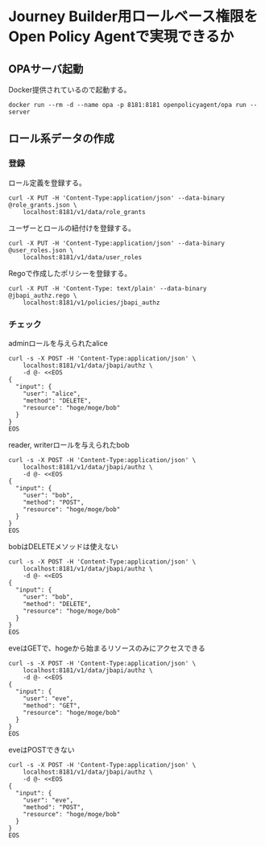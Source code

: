 # Journey Builder用ロールベース権限をOpen Policy Agentで実現できるか

## OPAサーバ起動

Docker提供されているので起動する。

```shell
docker run --rm -d --name opa -p 8181:8181 openpolicyagent/opa run --server
```

## ロール系データの作成

### 登録

ロール定義を登録する。

```shell
curl -X PUT -H 'Content-Type:application/json' --data-binary @role_grants.json \
    localhost:8181/v1/data/role_grants
```

ユーザーとロールの紐付けを登録する。

```shell
curl -X PUT -H 'Content-Type:application/json' --data-binary @user_roles.json \
    localhost:8181/v1/data/user_roles
```


Regoで作成したポリシーを登録する。

```shell
curl -X PUT -H 'Content-Type: text/plain' --data-binary @jbapi_authz.rego \
    localhost:8181/v1/policies/jbapi_authz
```

### チェック

adminロールを与えられたalice

```shell
curl -s -X POST -H 'Content-Type:application/json' \
    localhost:8181/v1/data/jbapi/authz \
    -d @- <<EOS
{
  "input": {
    "user": "alice",
    "method": "DELETE",
    "resource": "hoge/moge/bob"
  }
}
EOS
```

reader, writerロールを与えられたbob

```shell
curl -s -X POST -H 'Content-Type:application/json' \
    localhost:8181/v1/data/jbapi/authz \
    -d @- <<EOS
{
  "input": {
    "user": "bob",
    "method": "POST",
    "resource": "hoge/moge/bob"
  }
}
EOS
```

bobはDELETEメソッドは使えない

```shell
curl -s -X POST -H 'Content-Type:application/json' \
    localhost:8181/v1/data/jbapi/authz \
    -d @- <<EOS
{
  "input": {
    "user": "bob",
    "method": "DELETE",
    "resource": "hoge/moge/bob"
  }
}
EOS
```

eveはGETで、hogeから始まるリソースのみにアクセスできる

```shell
curl -s -X POST -H 'Content-Type:application/json' \
    localhost:8181/v1/data/jbapi/authz \
    -d @- <<EOS
{
  "input": {
    "user": "eve",
    "method": "GET",
    "resource": "hoge/moge/bob"
  }
}
EOS
```

eveはPOSTできない

```shell
curl -s -X POST -H 'Content-Type:application/json' \
    localhost:8181/v1/data/jbapi/authz \
    -d @- <<EOS
{
  "input": {
    "user": "eve",
    "method": "POST",
    "resource": "hoge/moge/bob"
  }
}
EOS
```
